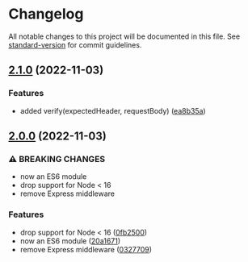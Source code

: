 # Changelog

All notable changes to this project will be documented in this file. See [standard-version](https://github.com/conventional-changelog/standard-version) for commit guidelines.

## [2.1.0](https://github.com/compwright/x-hub-signature/compare/v2.0.0...v2.1.0) (2022-11-03)


### Features

* added verify(expectedHeader, requestBody) ([ea8b35a](https://github.com/compwright/x-hub-signature/commit/ea8b35aa7619219018b8ae72ea77c83cb7862495))

## [2.0.0](https://github.com/compwright/x-hub-signature/compare/v1.4.0...v2.0.0) (2022-11-03)


### ⚠ BREAKING CHANGES

* now an ES6 module
* drop support for Node < 16
* remove Express middleware

### Features

* drop support for Node < 16 ([0fb2500](https://github.com/compwright/x-hub-signature/commit/0fb25009e3278dc7b68082437ae5a6dd6830c963))
* now an ES6 module ([20a1671](https://github.com/compwright/x-hub-signature/commit/20a167194309606d6552807401dddc37d0e78fb3))
* remove Express middleware ([0327709](https://github.com/compwright/x-hub-signature/commit/0327709fc507c4bbeb34cfd9ed0baa7f7d474b9a))
